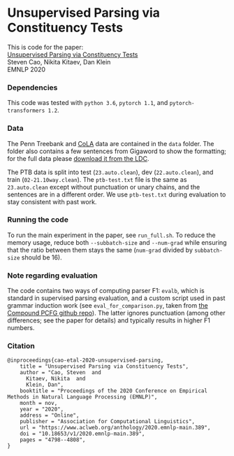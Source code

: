 # Unsupervised Parsing via Constituency Tests
This is code for the paper:  
[Unsupervised Parsing via Constituency Tests](https://www.aclweb.org/anthology/2020.emnlp-main.389/)  
Steven Cao, Nikita Kitaev, Dan Klein  
EMNLP 2020  
### Dependencies
This code was tested with `python 3.6`, `pytorch 1.1`, and `pytorch-transformers 1.2`.
### Data
The Penn Treebank and [CoLA](https://nyu-mll.github.io/CoLA/) data are contained in the `data` folder. The folder also contains a few sentences from Gigaword to show the formatting; for the full data please [download it from the LDC](https://catalog.ldc.upenn.edu/LDC2011T07).

The PTB data is split into test (`23.auto.clean`), dev (`22.auto.clean`), and train (`02-21.10way.clean`). The `ptb-test.txt` file is the same as `23.auto.clean` except without punctuation or unary chains, and the sentences are in a different order. We use `ptb-test.txt` during evaluation to stay consistent with past work.
### Running the code
To run the main experiment in the paper, see `run_full.sh`. To reduce the memory usage, reduce both `--subbatch-size` and `--num-grad` while ensuring that the ratio between them stays the same (`num-grad` divided by `subbatch-size` should be 16).
### Note regarding evaluation
The code contains two ways of computing parser F1: `evalb`, which is standard in supervised parsing evaluation, and a custom script used in past grammar induction work (see `eval_for_comparison.py`, taken from [the Compound PCFG github repo](https://github.com/harvardnlp/compound-pcfg)). The latter ignores punctuation (among other differences; see the paper for details) and typically results in higher F1 numbers.
### Citation
    @inproceedings{cao-etal-2020-unsupervised-parsing,
        title = "Unsupervised Parsing via Constituency Tests",
        author = "Cao, Steven  and
          Kitaev, Nikita  and
          Klein, Dan",
        booktitle = "Proceedings of the 2020 Conference on Empirical Methods in Natural Language Processing (EMNLP)",
        month = nov,
        year = "2020",
        address = "Online",
        publisher = "Association for Computational Linguistics",
        url = "https://www.aclweb.org/anthology/2020.emnlp-main.389",
        doi = "10.18653/v1/2020.emnlp-main.389",
        pages = "4798--4808",
    }
